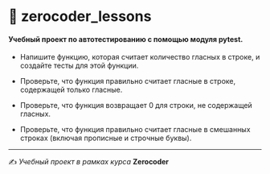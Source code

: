# 🚀 zerocoder_lessons

#### Учебный проект по автотестированию с помощью модуля pytest.

- Напишите функцию, которая считает количество гласных в строке, и создайте тесты для этой функции.

- Проверьте, что функция правильно считает гласные в строке, содержащей только гласные.

- Проверьте, что функция возвращает 0 для строки, не содержащей гласных.

- Проверьте, что функция правильно считает гласные в смешанных строках (включая прописные и строчные буквы).

---

✍️ *Учебный проект в рамках курса* **Zerocoder**